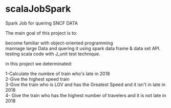 # scalaJobSpark
Spark Job for quering SNCF DATA 

The main goal of this project is to:            


become familiar with object-oriented programming        
mannage large Data and quering it using spark data frame & data set API.       
testing scala code with J_unit test technique.        



in this project we determinated:         


1-Calculate the numbre of train who's late in 2018     
2-Give the highest speed train     
3-Give the train who is LGV and has the Greatest Speed and it isn't in late in 2018       
4- Give the train who has the highest number of travelers and it is not late in 2018        







